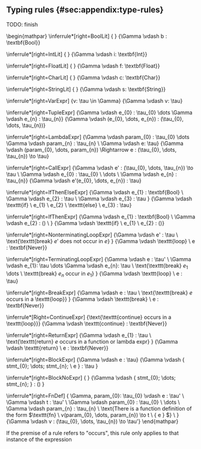 ## Typing rules {#sec:appendix:type-rules}
TODO: finish

\begin{mathpar}
\inferrule*[right=BoolLit]
{ }
{\Gamma \vdash b : \textbf{Bool}} 

\inferrule*[right=IntLit]
{ }
{\Gamma \vdash i: \textbf{Int}} 

\inferrule*[right=FloatLit]
{ }
{\Gamma \vdash f: \textbf{Float}} 

\inferrule*[right=CharLit]
{ }
{\Gamma \vdash c: \textbf{Char}} 

\inferrule*[right=StringLit]
{ }
{\Gamma \vdash s: \textbf{String}} 

\inferrule*[right=VarExpr]
{v: \tau \in \Gamma}
{\Gamma \vdash v: \tau} 

\inferrule*[right=TupleExpr]
{\Gamma \vdash e_{0} : \tau_{0} \dots \Gamma \vdash e_{n} : \tau_{n}}
{\Gamma \vdash (e_{0}, \dots, e_{n}) : (\tau_{0}, \dots, \tau_{n})}

\inferrule*[right=LambdaExpr] 
{\Gamma \vdash param_{0} : \tau_{0} \dots \Gamma \vdash param_{n} : \tau_{n} \\
 \Gamma \vdash e: \tau}
{\Gamma \vdash (param_{0}, \dots, param_{n}) \Rightarrow e : (\tau_{0}, \dots, \tau_{n}) \to \tau}

\inferrule*[right=CallExpr] 
{\Gamma \vdash e' : (\tau_{0}, \dots, \tau_{n}) \to \tau \\ 
 \Gamma \vdash e_{0} : \tau_{0} \ \dots \ \Gamma \vdash e_{n} : \tau_{n}}
{\Gamma \vdash e'(e_{0}, \dots, e_{n}) : \tau}

\inferrule*[right=IfThenElseExpr] 
{\Gamma \vdash e_{1} : \textbf{Bool} \\ 
 \Gamma \vdash e_{2} : \tau \\
 \Gamma \vdash e_{3} : \tau
}
{\Gamma \vdash \texttt{if} \ e_{1} \ e_{2} \ \texttt{else} \ e_{3} : \tau}

\inferrule*[right=IfThenExpr] 
{\Gamma \vdash e_{1} : \textbf{Bool} \\ 
 \Gamma \vdash e_{2} : () \\
}
{\Gamma \vdash \texttt{if} \ e_{1} \ e_{2} : ()}

\inferrule*[right=NonterminatingLoopExpr] 
{\Gamma \vdash e' : \tau \\
 \text{\texttt{break} $e'$ does not occur in $e$}
}
{\Gamma \vdash \texttt{loop} \ e : \textbf{Never}}

\inferrule*[right=TerminatingLoopExpr] 
{\Gamma \vdash e : \tau' \\
 \Gamma \vdash e_{1}: \tau \dots \Gamma \vdash e_{n}: \tau \\
 \text{\texttt{break} $e_{1}$ \dots \ \texttt{break} $e_{n}$ occur in $e_{1}$}
}
{\Gamma \vdash \texttt{loop} \ e : \tau}

\inferrule*[right=BreakExpr] 
{\Gamma \vdash e : \tau \\
 \text{\texttt{break} $e$ occurs in a \texttt{loop}}
}
{\Gamma \vdash \texttt{break} \ e : \textbf{Never}}

\inferrule*[Right=ContinueExpr] 
{\text{\texttt{continue} occurs in a \texttt{loop}}}
{\Gamma \vdash \texttt{continue} : \textbf{Never}}

\inferrule*[right=ReturnExpr] 
{\Gamma \vdash e_{1} : \tau \\
 \text{\texttt{return} $e$ occurs in a function or lambda expr}
}
{\Gamma \vdash \texttt{return} \ e : \textbf{Never}}

\inferrule*[right=BlockExpr] 
{\Gamma \vdash e : \tau}
{\Gamma \vdash \{ stmt_{0}; \dots; stmt_{n}; \ e \} : \tau }

\inferrule*[right=BlockNoExpr] 
{ }
{\Gamma \vdash \{ stmt_{0}; \dots; stmt_{n}; \} : () }

\inferrule*[right=FnDef] 
{
 \Gamma, param_{0}: \tau_{0} \vdash e : \tau' \\
 \Gamma \vdash t : \tau' \\
 \Gamma \vdash param_{0} : \tau_{0} \ \dots \ \Gamma \vdash param_{n} : \tau_{n} \\
 \text{There is a function definition of the form $\texttt{fn} \ v(param_{0}, \dots,
 param_{n}) \to t \  \{ e \} $} \\
 }
{\Gamma \vdash v : (\tau_{0}, \dots, \tau_{n}) \to \tau'}
\end{mathpar}

If the premise of a rule refers to "occurs", this rule only applies to that
instance of the expression
